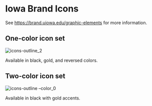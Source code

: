 # Iowa Brand Icons
See https://brand.uiowa.edu/graphic-elements for more information. 

## One-color icon set

![icons-outline_2](https://user-images.githubusercontent.com/1036433/159326925-7079bb62-8405-4eb2-8c73-b229ca3ed924.png)

Available in black, gold, and reversed colors.

## Two-color icon set

![icons-outline –color_0](https://user-images.githubusercontent.com/1036433/159326947-a719cdde-55d4-4143-ad47-eca3736a1121.png)

Available in black with gold accents.
